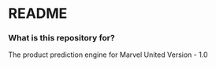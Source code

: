 # README #

### What is this repository for? ###

The product prediction engine for Marvel United
Version - 1.0